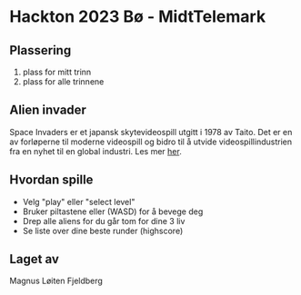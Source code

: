 # Hackton 2023 Bø - MidtTelemark
## Plassering
1. plass for mitt trinn
2. plass for alle trinnene 
## Alien invader
Space Invaders er et japansk skytevideospill utgitt i 1978 av Taito. Det er en av forløperne til moderne videospill og bidro til å utvide videospillindustrien fra en nyhet til en global industri. Les mer [her](https://en.wikipedia.org/wiki/List_of_Space_Invaders_video_games).
## Hvordan spille
- Velg "play" eller "select level"
- Bruker piltastene eller (WASD) for å bevege deg
- Drep alle aliens for du går tom for dine 3 liv
- Se liste over dine beste runder (highscore)

## Laget av
Magnus Løiten Fjeldberg

